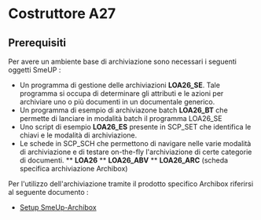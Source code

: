 # Costruttore A27
## Prerequisiti
Per avere un  ambiente base di archiviazione sono necessari i seguenti oggetti SmeUP : 
* Un programma di gestione delle archiviazioni **LOA26_SE**. Tale programma si occupa di determinare gli attributi e le azioni per archiviare uno o più documenti in un documentale generico.
* Un programma di esempio di archiviazone batch **LOA26_BT** che permette di lanciare in modalità batch il programma LOA26_SE
* Uno script di esempio **LOA26_ES** presente in SCP_SET che identifica le chiavi e le modalità di archiviazione.
* Le schede in SCP_SCH che permettono di navigare nelle varie modalità di archiviazione e di testare on-the-fly l'archiviazione di certe categorie di documenti.
** **LOA26**
** **LOA26_ABV**
** **LOA26_ARC** (scheda specifica archiviazione Archibox)

Per l'utilizzo dell'archiviazione tramite il prodotto specifico Archibox riferirsi al seguente documento : 
- [Setup SmeUp-Archibox](Sorgenti/DOC/TA/B£AMO/ODIAAB_02)
